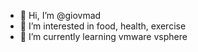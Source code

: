 - 👋 Hi, I’m @giovmad
- 👀 I’m interested in food, health, exercise
- 🌱 I’m currently learning vmware vsphere

<!---
giovmad/giovmad is a ✨ special ✨ repository because its `README.md` (this file) appears on your GitHub profile.
You can click the Preview link to take a look at your changes.
--->
